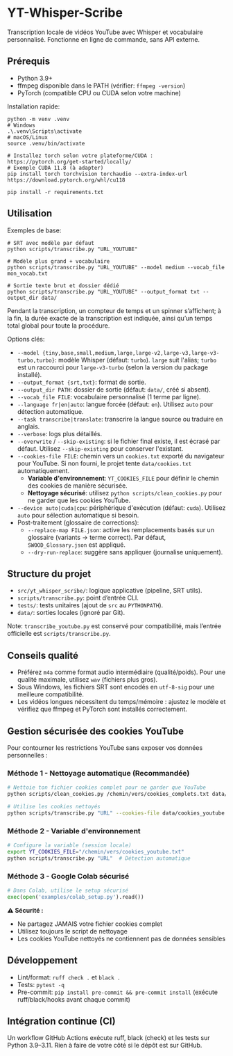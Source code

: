 # YT-Whisper-Scribe

Transcription locale de vidéos YouTube avec Whisper et vocabulaire personnalisé. Fonctionne en ligne de commande, sans API externe.

## Prérequis
- Python 3.9+
- ffmpeg disponible dans le PATH (vérifier: `ffmpeg -version`)
- PyTorch (compatible CPU ou CUDA selon votre machine)

Installation rapide:
```
python -m venv .venv
# Windows
.\.venv\Scripts\activate
# macOS/Linux
source .venv/bin/activate

# Installez torch selon votre plateforme/CUDA : https://pytorch.org/get-started/locally/
# Exemple CUDA 11.8 (à adapter)
pip install torch torchvision torchaudio --extra-index-url https://download.pytorch.org/whl/cu118

pip install -r requirements.txt
```

## Utilisation
Exemples de base:
```
# SRT avec modèle par défaut
python scripts/transcribe.py "URL_YOUTUBE"

# Modèle plus grand + vocabulaire
python scripts/transcribe.py "URL_YOUTUBE" --model medium --vocab_file mon_vocab.txt

# Sortie texte brut et dossier dédié
python scripts/transcribe.py "URL_YOUTUBE" --output_format txt --output_dir data/
```

Pendant la transcription, un compteur de temps et un spinner s’affichent; à la fin, la durée exacte de la transcription est indiquée, ainsi qu’un temps total global pour toute la procédure.

Options clés:
- `--model {tiny,base,small,medium,large,large-v2,large-v3,large-v3-turbo,turbo}`: modèle Whisper (défaut: `turbo`). `large` suit l'alias; `turbo` est un raccourci pour `large-v3-turbo` (selon la version du package installé).
- `--output_format {srt,txt}`: format de sortie.
- `--output_dir PATH`: dossier de sortie (défaut: `data/`, créé si absent).
- `--vocab_file FILE`: vocabulaire personnalisé (1 terme par ligne).
- `--language fr|en|auto`: langue forcée (défaut: `en`). Utilisez `auto` pour détection automatique.
- `--task transcribe|translate`: transcrire la langue source ou traduire en anglais.
- `--verbose`: logs plus détaillés.
- `--overwrite` / `--skip-existing`: si le fichier final existe, il est écrasé par défaut. Utilisez `--skip-existing` pour conserver l'existant.
- `--cookies-file FILE`: chemin vers un `cookies.txt` exporté du navigateur pour YouTube. Si non fourni, le projet tente `data/cookies.txt` automatiquement.
  - **Variable d'environnement**: `YT_COOKIES_FILE` pour définir le chemin des cookies de manière sécurisée.
  - **Nettoyage sécurisé**: utilisez `python scripts/clean_cookies.py` pour ne garder que les cookies YouTube.
- `--device auto|cuda|cpu`: périphérique d'exécution (défaut: `cuda`). Utilisez `auto` pour sélection automatique si besoin.
 - Post-traitement (glossaire de corrections):
   - `--replace-map FILE.json`: active les remplacements basés sur un glossaire (variants -> terme correct). Par défaut, `SWOOD_Glossary.json` est appliqué.
   - `--dry-run-replace`: suggère sans appliquer (journalise uniquement).

## Structure du projet
- `src/yt_whisper_scribe/`: logique applicative (pipeline, SRT utils).
- `scripts/transcribe.py`: point d’entrée CLI.
- `tests/`: tests unitaires (ajout de `src` au `PYTHONPATH`).
- `data/`: sorties locales (ignoré par Git).

Note: `transcribe_youtube.py` est conservé pour compatibilité, mais l’entrée officielle est `scripts/transcribe.py`.

## Conseils qualité
- Préférez `m4a` comme format audio intermédiaire (qualité/poids). Pour une qualité maximale, utilisez `wav` (fichiers plus gros).
- Sous Windows, les fichiers SRT sont encodés en `utf-8-sig` pour une meilleure compatibilité.
- Les vidéos longues nécessitent du temps/mémoire : ajustez le modèle et vérifiez que ffmpeg et PyTorch sont installés correctement.

## Gestion sécurisée des cookies YouTube

Pour contourner les restrictions YouTube sans exposer vos données personnelles :

### Méthode 1 - Nettoyage automatique (Recommandée)
```bash
# Nettoie ton fichier cookies complet pour ne garder que YouTube
python scripts/clean_cookies.py /chemin/vers/cookies_complets.txt data/cookies_youtube.txt

# Utilise les cookies nettoyés
python scripts/transcribe.py "URL" --cookies-file data/cookies_youtube.txt
```

### Méthode 2 - Variable d'environnement
```bash
# Configure la variable (session locale)
export YT_COOKIES_FILE="/chemin/vers/cookies_youtube.txt"
python scripts/transcribe.py "URL"  # Détection automatique
```

### Méthode 3 - Google Colab sécurisé
```python
# Dans Colab, utilise le setup sécurisé
exec(open('examples/colab_setup.py').read())
```

**⚠️ Sécurité :**
- Ne partagez JAMAIS votre fichier cookies complet
- Utilisez toujours le script de nettoyage
- Les cookies YouTube nettoyés ne contiennent pas de données sensibles

## Développement
- Lint/format: `ruff check .` et `black .`
- Tests: `pytest -q`
- Pre-commit: `pip install pre-commit && pre-commit install` (exécute ruff/black/hooks avant chaque commit)

## Intégration continue (CI)
Un workflow GitHub Actions exécute ruff, black (check) et les tests sur Python 3.9–3.11.
Rien à faire de votre côté si le dépôt est sur GitHub.
